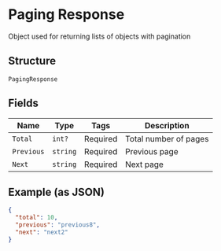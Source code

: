 
# Paging Response

Object used for returning lists of objects with pagination

## Structure

`PagingResponse`

## Fields

| Name | Type | Tags | Description |
|  --- | --- | --- | --- |
| `Total` | `int?` | Required | Total number of pages |
| `Previous` | `string` | Required | Previous page |
| `Next` | `string` | Required | Next page |

## Example (as JSON)

```json
{
  "total": 10,
  "previous": "previous8",
  "next": "next2"
}
```

